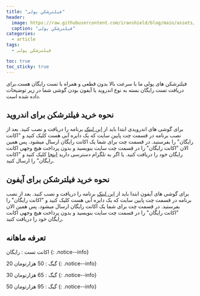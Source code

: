 ```yaml
---
title: "فیلترشکن پولی"
header:
  image: https://raw.githubusercontent.com/iranshield/blog/main/assets/images/antifilter.jpg
  caption: "فیلترشکن پولی"
categories:
  - article
tags:
  - فیلترشکن پولی

toc: true
toc_sticky: true
---
```

فیلترشکن های پولی ما با سرعت بالا بدون قطعی و همراه با تست رایگان هست.برای دریافت تست رایگان بسته به نوع اندروید یا آیفون بودن گوشی شما در زیر توضیحات داده شده است.


## نحوه خرید فیلترشکن برای اندروید
برای گوشی های اندرویدی ابتدا باید از [این لینک](https://github.com/2dust/v2rayNG/releases/download/1.8.5/v2rayNG_1.8.5_arm64-v8a.apk) برنامه را دریافت و نصب کنید.
بعد از نصب برنامه در قسمت چت پایین سایت که یک دایره آبی هست کلیک کنید و "اکانت رایگان" را بفرستید.
در قسمت چت برای شما یک اکانت رایگان ارسال میشود.
پس همین الان "اکانت رایگان" را در قسمت چت سایت بنویسید و بدون پرداخت هیچ وجهی اکانت رایگان خود را دریافت کنید. یا اگر به تلگرام دسترسی دارید [اینجا](tg://resolve?domain=best_provpn) کلیک کنید و "اکانت رایگان" را ارسال کنید.


## نحوه خرید فیلترشکن برای آیفون
برای گوشی های آیفون ابتدا باید از [این لینک](https://apps.apple.com/us/app/v2box-v2ray-client/id6446814690) برنامه را دریافت و نصب کنید.
بعد از نصب برنامه در قسمت چت پایین سایت که یک دایره آبی هست کلیک کنید و "اکانت رایگان" را بفرستید.
در قسمت چت برای شما یک اکانت رایگان ارسال میشود.
پس همین الان "اکانت رایگان" را در قسمت چت سایت بنویسید و بدون پرداخت هیچ وجهی اکانت رایگان خود را دریافت کنید.

## تعرفه ماهانه

اکانت تست : رایگان
{: .notice--info}

20 گیگ : 50 هزارتومان
{: .notice--info}

30 گیگ : 65 هزارتومان
{: .notice--info}

50 گیگ : 95 هزارتومان
{: .notice--info}

